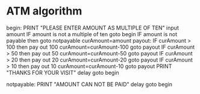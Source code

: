 # ATM algorithm

begin:
PRINT "PLEASE ENTER AMOUNT AS MULTIPLE OF TEN"
input amount
IF amount is not a multiple of ten goto begin
IF amount is not payable then goto notpayable
curAmount=amount
payout:
IF curAmount > 100 then 
   pay out 100
   curAmount=curAmount-100
   goto payout
IF curAmount > 50 then 
   pay out 50
   curAmount=curAmount-50
   goto payout
IF curAmount > 20 then 
   pay out 20
   curAmount=curAmount-20
   goto payout
IF curAmount > 10 then 
   pay out 10
   curAmount=curAmount-10
   goto payout
PRINT "THANKS FOR YOUR VISIT"
delay
goto begin

notpayable: 
PRINT "AMOUNT CAN NOT BE PAID"
delay
goto begin